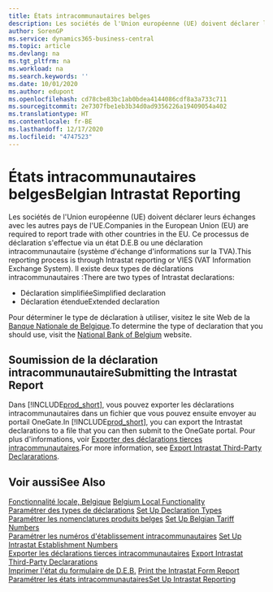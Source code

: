 ```yaml
---
title: États intracommunautaires belges
description: Les sociétés de l'Union européenne (UE) doivent déclarer leurs échanges avec les autres pays de l'UE. Ce processus de déclaration s'effectue via un état D.E.B ou une déclaration intracommunautaire (système d'échange d'informations sur la TVA).
author: SorenGP
ms.service: dynamics365-business-central
ms.topic: article
ms.devlang: na
ms.tgt_pltfrm: na
ms.workload: na
ms.search.keywords: ''
ms.date: 10/01/2020
ms.author: edupont
ms.openlocfilehash: cd78cbe83bc1ab0bdea4144086cdf8a3a733c711
ms.sourcegitcommit: 2e7307fbe1eb3b34d0ad9356226a19409054a402
ms.translationtype: HT
ms.contentlocale: fr-BE
ms.lasthandoff: 12/17/2020
ms.locfileid: "4747523"
---
```

# <a name="belgian-intrastat-reporting"></a><span data-ttu-id="1a527-104">États intracommunautaires belges</span><span class="sxs-lookup"><span data-stu-id="1a527-104">Belgian Intrastat Reporting</span></span>
<span data-ttu-id="1a527-105">Les sociétés de l'Union européenne (UE) doivent déclarer leurs échanges avec les autres pays de l'UE.</span><span class="sxs-lookup"><span data-stu-id="1a527-105">Companies in the European Union (EU) are required to report trade with other countries in the EU.</span></span> <span data-ttu-id="1a527-106">Ce processus de déclaration s'effectue via un état D.E.B ou une déclaration intracommunautaire (système d'échange d'informations sur la TVA).</span><span class="sxs-lookup"><span data-stu-id="1a527-106">This reporting process is through Intrastat reporting or VIES (VAT Information Exchange System).</span></span> <span data-ttu-id="1a527-107">Il existe deux types de déclarations intracommunautaires :</span><span class="sxs-lookup"><span data-stu-id="1a527-107">There are two types of Intrastat declarations:</span></span>  

- <span data-ttu-id="1a527-108">Déclaration simplifiée</span><span class="sxs-lookup"><span data-stu-id="1a527-108">Simplified declaration</span></span>  
- <span data-ttu-id="1a527-109">Déclaration étendue</span><span class="sxs-lookup"><span data-stu-id="1a527-109">Extended declaration</span></span>  

<span data-ttu-id="1a527-110">Pour déterminer le type de déclaration à utiliser, visitez le site Web de la [Banque Nationale de Belgique](https://aka.ms/BelgianNationalBank).</span><span class="sxs-lookup"><span data-stu-id="1a527-110">To determine the type of declaration that you should use, visit the [National Bank of Belgium](https://aka.ms/BelgianNationalBank) website.</span></span>  

## <a name="submitting-the-intrastat-report"></a><span data-ttu-id="1a527-111">Soumission de la déclaration intracommunautaire</span><span class="sxs-lookup"><span data-stu-id="1a527-111">Submitting the Intrastat Report</span></span>  
<span data-ttu-id="1a527-112">Dans [!INCLUDE[prod_short](../../includes/prod_short.md)], vous pouvez exporter les déclarations intracommunautaires dans un fichier que vous pouvez ensuite envoyer au portail OneGate.</span><span class="sxs-lookup"><span data-stu-id="1a527-112">In [!INCLUDE[prod_short](../../includes/prod_short.md)], you can export the Intrastat declarations to a file that you can then submit to the OneGate portal.</span></span> <span data-ttu-id="1a527-113">Pour plus d'informations, voir [Exporter des déclarations tierces intracommunautaires](how-to-export-intrastat-third-party-declararations.md).</span><span class="sxs-lookup"><span data-stu-id="1a527-113">For more information, see [Export Intrastat Third-Party Declararations](how-to-export-intrastat-third-party-declararations.md).</span></span>  

## <a name="see-also"></a><span data-ttu-id="1a527-114">Voir aussi</span><span class="sxs-lookup"><span data-stu-id="1a527-114">See Also</span></span>  
 <span data-ttu-id="1a527-115">[Fonctionnalité locale, Belgique](belgium-local-functionality.md) </span><span class="sxs-lookup"><span data-stu-id="1a527-115">[Belgium Local Functionality](belgium-local-functionality.md) </span></span>  
 <span data-ttu-id="1a527-116">[Paramétrer des types de déclarations](how-to-set-up-declaration-types.md) </span><span class="sxs-lookup"><span data-stu-id="1a527-116">[Set Up Declaration Types](how-to-set-up-declaration-types.md) </span></span>  
 <span data-ttu-id="1a527-117">[Paramétrer les nomenclatures produits belges](how-to-set-up-belgian-tariff-numbers.md) </span><span class="sxs-lookup"><span data-stu-id="1a527-117">[Set Up Belgian Tariff Numbers](how-to-set-up-belgian-tariff-numbers.md) </span></span>  
 <span data-ttu-id="1a527-118">[Paramétrer les numéros d'établissement intracommunautaires](how-to-set-up-intrastat-establishment-numbers.md) </span><span class="sxs-lookup"><span data-stu-id="1a527-118">[Set Up Intrastat Establishment Numbers](how-to-set-up-intrastat-establishment-numbers.md) </span></span>  
 <span data-ttu-id="1a527-119">[Exporter les déclarations tierces intracommunautaires](how-to-export-intrastat-third-party-declararations.md) </span><span class="sxs-lookup"><span data-stu-id="1a527-119">[Export Intrastat Third-Party Declararations](how-to-export-intrastat-third-party-declararations.md) </span></span>  
 <span data-ttu-id="1a527-120">[Imprimer l'état du formulaire de D.E.B.](how-to-print-the-intrastat-form-report.md) </span><span class="sxs-lookup"><span data-stu-id="1a527-120">[Print the Intrastat Form Report](how-to-print-the-intrastat-form-report.md) </span></span>  
 [<span data-ttu-id="1a527-121">Paramétrer les états intracommunautaires</span><span class="sxs-lookup"><span data-stu-id="1a527-121">Set Up Intrastat Reporting</span></span>](../../finance-how-setup-report-intrastat.md)  
